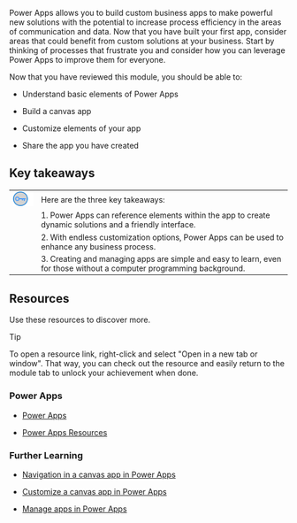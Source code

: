 Power Apps allows you to build custom business apps to make powerful new solutions with the potential to increase process efficiency in the areas of communication and data. Now that you have built your first app, consider areas that could benefit from custom solutions at your business. Start by thinking of processes that frustrate you and consider how you can leverage Power Apps to improve them for everyone.

Now that you have reviewed this module, you should be able to:

- Understand basic elements of Power Apps

- Build a canvas app

- Customize elements of your app

- Share the app you have created

## Key takeaways



| | |
| - | - |
| ![Icon of lightbulb](../media/key-takeaway.png) | Here are the three key takeaways: |
| | 1. Power Apps can reference elements within the app to create dynamic solutions and a friendly interface. |
| | 2. With endless customization options, Power Apps can be used to enhance any business process. |
| | 3. Creating and managing apps are simple and easy to learn, even for those without a computer programming background. |

## Resources

Use these resources to discover more.

> [!TIP]
> To open a resource link, right-click and select "Open in a new tab or window". That way, you can check out the resource and easily return to the module tab to unlock your achievement when done.

### Power Apps

- [Power Apps](https://powerapps.microsoft.com/)

- [Power Apps Resources](https://powerapps.microsoft.com/blog/microsoft-powerapps-learning-resources/)

### Further Learning

- [Navigation in a canvas app in Power Apps](/learn/modules/navigation-canvas-app/)

- [Customize a canvas app in Power Apps](/learn/modules/customize-apps-in-powerapps/)

- [Manage apps in Power Apps](/learn/modules/manage-apps-in-powerapps/index)

